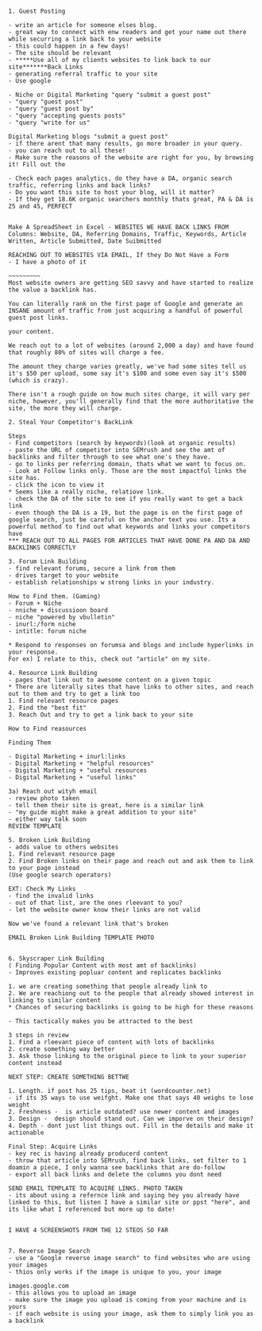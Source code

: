 ~~~~~~~~~~~LINK STRATEGIES~~~~~~~~~~~12 steps

1. Guest Posting 

- write an article for someone elses blog.
- great way to connect with enw readers and get your name out there while securring a link back to your website
- this could happen in a few days!
- The site should be relevant
- *****Use all of my clients websites to link back to our site*******Back Links
- generating referral traffic to your site
- Use google

- Niche or Digital Marketing "query "submit a guest post" 
- "query "guest post"
- "query "guest post by"
- "query "accepting guests posts"
- "query "write for us"

Digital Marketing blogs "submit a guest post"
- if there arent that many results, go more broader in your query.
- you can reach out to all these!
- Make sure the reasons of the website are right for you, by browsing it! Fill out the 

- Check each pages analytics, do they have a DA, organic search traffic, referring links and back links?
- Do you want this site to host your blog, will it matter?
- If they get 18.6K organic searchers monthly thats great, PA & DA is 25 and 45, PERFECT


Make A SpreadSheet in Excel - WEBSITES WE HAVE BACK LINKS FROM
Columns: Website, DA, Referring Domains, Traffic, Keywords, Article Written, Article Submitted, Date Suibmitted

REACHING OUT TO WEBSITES VIA EMAIL, If they Do Not Have a Form
- I have a photo of it

~~~~~~~~~
Most website owners are getting SEO savvy and have started to realize the value a backlink has.

You can literally rank on the first page of Google and generate an INSANE amount of traffic from just acquiring a handful of powerful guest post links.

your content.

We reach out to a lot of websites (around 2,000 a day) and have found that roughly 80% of sites will charge a fee.

The amount they charge varies greatly, we've had some sites tell us it's $50 per upload, some say it's $100 and some even say it's $500 (which is crazy).

There isn't a rough guide on how much sites charge, it will vary per niche, however, you'll generally find that the more authoritative the site, the more they will charge.

2. Steal Your Competitor's BackLink

Steps
- Find competitors (search by keywords)(look at organic results)
- paste the URL of competitor into SEMrush and see the amt of backlinks and filter through to see what one's they have.
- go to links per referring domain, thats what we want to focus on.
- Look at Follow links only. Those are the most impactful links the site has.
- click the icon to view it 
* Seems like a really niche, relatiove link.
- check the DA of the site to see if you really want to get a back link
- even though the DA is a 19, but the page is on the first page of google search, just be careful on the anchor text you use. Its a powerful method to find out what keywords and links your competitors have
*** REACH OUT TO ALL PAGES FOR ARTICLES THAT HAVE DONE PA AND DA AND BACKLINKS CORRECTLY

3. Forum Link Building
- find relevant forums, secure a link from them
- drives target to your website
- establish relationships w strong links in your industry.

How to Find them. (Gaming)
- Forum + Niche
- nniche + discussioon board 
- niche "powered by vbulletin"
- inurl:/form niche
- intitle: forum niche

* Respond to responses on forumsa and blogs and include hyperlinks in your response. 
For ex) I relate to this, check out "article" on my site.

4. Resource Link Building
- pages that link out to awesome content on a given topic
* There are literally sites that have links to other sites, and reach out to them and try to get a link too
1. Find relevant resource pages
2. Find the "best fit"
3. Reach Out and try to get a link back to your site

How to Find reasources

Finding Them 

- Digital Marketing + inurl:links
- Digital Marketing + "helpful resources"
- Digital Marketing + "useful resources
- Digital Marketing + "useful links"

3a) Reach out wityh email 
- review photo taken
- tell them their site is great, here is a similar link
- "my guide might make a great addition to your site"
- either way talk soon
REVIEW TEMPLATE

5. Broken Link Building 
- adds value to others websites
1. Find relevant resource page
2. Find Broken links on their page and reach out and ask them to link to your page instead
(Use google search operators)

EXT: Check My Links
- find the invalid links 
- out of that list, are the ones rleevant to you?
- let the website owner know their links are not valid 

Now we've found a relevant link that's broken

EMAIL Broken Link Building TEMPLATE PHOTO


6. Skyscraper Link Building 
( Finding Popular Content with most amt of backlinks)
- Improves existing popluar content and replicates backlinks

1. we are creating something that people already link to
2. We are reachiong out to the people that already showed interest in linking to similar content
* Chances of securing backlinks is going to be high for these reasons 

- This tactically makes you be attracted to the best

3 steps in review
1. Find a rleevant piece of content with lots of backlinks
2. create something way better
3. Ask those linking to the original piece to link to your superior content instead

NEXT STEP: CREATE SOMETHING BETTWE

1. Length. if post has 25 tips, beat it (wordcounter.net)
- if its 35 ways to use weifght. Make one that says 40 weighs to lose weight 
2. Freshness -  is article outdated? use newer content and images
3. Design -  design should stand out. Can we imporve on their design?
4. Depth - dont just list things out. Fill in the details and make it actionable

Final Step: Acquire Links
- key rec is having already producerd content
- throw that article into SEMrush, find back links, set filter to 1 doamin a piece, I only wanna see backlinks that are do-follow
- export all back links and delete the columns you dont need 

SEND EMAIL TEMPLATE TO ACQUIRE LINKS. PHOTO TAKEN
- its about using a refernce link and saying hey you already have linked to this, but listen I have a similar site or ppst "here", and its like what I referenced but more up to date!


I HAVE 4 SCREENSHOTS FROM THE 12 STEOS SO FAR 


7. Reverse Image Search
- use a "Google reverse image search" to find websites who are using your images
- thios only works if the image is unique to you, your image

images.google.com
- this allows you to upload an image
- make sure the image you upload is coming from your machine and is yours
- if each website is using your image, ask them to simply link you as a backlink
